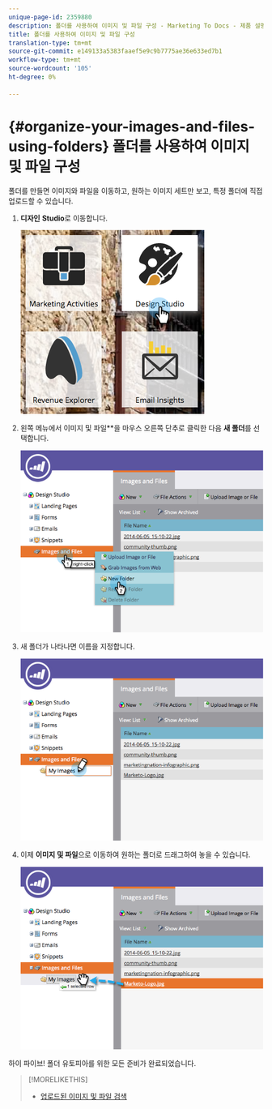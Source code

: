 ```yaml
---
unique-page-id: 2359880
description: 폴더를 사용하여 이미지 및 파일 구성 - Marketing To Docs - 제품 설명서
title: 폴더를 사용하여 이미지 및 파일 구성
translation-type: tm+mt
source-git-commit: e149133a5383faaef5e9c9b7775ae36e633ed7b1
workflow-type: tm+mt
source-wordcount: '105'
ht-degree: 0%

---
```



# {#organize-your-images-and-files-using-folders} 폴더를 사용하여 이미지 및 파일 구성

폴더를 만들면 이미지와 파일을 이동하고, 원하는 이미지 세트만 보고, 특정 폴더에 직접 업로드할 수 있습니다.

1. **디자인** **Studio**&#x200B;로 이동합니다.

   ![](assets/designstudio-7.png)

1. 왼쪽 메뉴에서 이미지 및 파일**을 마우스 오른쪽 단추로 클릭한 다음 **새 폴더**&#x200B;를 선택합니다.

   ![](assets/image2014-9-16-11-3a25-3a45.png)

1. 새 폴더가 나타나면 이름을 지정합니다.

   ![](assets/image2014-9-16-11-3a25-3a53.png)

1. 이제 **이미지 및 파일**&#x200B;으로 이동하여 원하는 폴더로 드래그하여 놓을 수 있습니다.

   ![](assets/image2014-9-16-11-3a26-3a0.png)

하이 파이브! 폴더 유토피아를 위한 모든 준비가 완료되었습니다.

>[!MORELIKETHIS]
>
>* [업로드된 이미지 및 파일 검색](search-uploaded-images-and-files.md)

>



